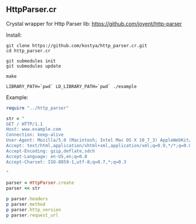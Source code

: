 HttpParser.cr
-------------

Crystal wrapper for Http Parser lib: https://github.com/joyent/http-parser

Install:

```
git clone https://github.com/kostya/http_parser.cr.git
cd http_parser.cr

git submodules init
git submodules update

make

LIBRARY_PATH=`pwd` LD_LIBRARY_PATH=`pwd` ./example
```


Example:
```ruby
require "../http_parser"

str = "
GET / HTTP/1.1
Host: www.example.com
Connection: keep-alive
User-Agent: Mozilla/5.0 (Macintosh; Intel Mac OS X 10_7_3) AppleWebKit/535.11 (KHTML, like Gecko) Chrome/17.0.963.78 S
Accept: text/html,application/xhtml+xml,application/xml;q=0.9,*/*;q=0.8
Accept-Encoding: gzip,deflate,sdch
Accept-Language: en-US,en;q=0.8
Accept-Charset: ISO-8859-1,utf-8;q=0.7,*;q=0.3

"

parser = HttpParser.create
parser << str

p parser.headers
p parser.method
p parser.http_version
p parser.request_url
```